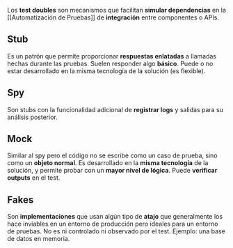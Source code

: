 Los **test doubles** son mecanismos que facilitan **simular dependencias** en la [[Automatización de Pruebas]] de **integración** entre componentes o APIs.

## Stub

Es un patrón que permite proporcionar **respuestas enlatadas** a llamadas hechas durante las pruebas. Suelen responder algo **básico**. Puede o no estar desarrollado en la misma tecnología de la solución (es flexible).

## Spy

Son stubs con la funcionalidad adicional de **registrar logs** y salidas para su análisis posterior.

## Mock

Similar al spy pero el código no se escribe como un caso de prueba, sino como un **objeto normal**. Es desarrollado en la **misma tecnología** de la solución, y permite probar con un **mayor nivel de lógica**. Puede **verificar outputs** en el test.

## Fakes

Son **implementaciones** que usan algún tipo de **atajo** que generalmente los hace inviables en un entorno de producción pero ideales para un entorno de pruebas. No es ni controlado ni observado por el test. Ejemplo: una base de datos en memoria.
